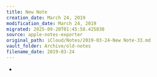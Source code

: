 ```yaml
---
title: New Note
creation_date: March 24, 2019
modification_date: March 24, 2019
migrated: 2025-09-20T01:45:58.425830
source: apple-notes-exporter
original_path: iCloud/Notes/2019-03-24-New Note-33.md
vault_folder: Archive/old-notes
filename_date: 2019-03-24
---
```



* 

